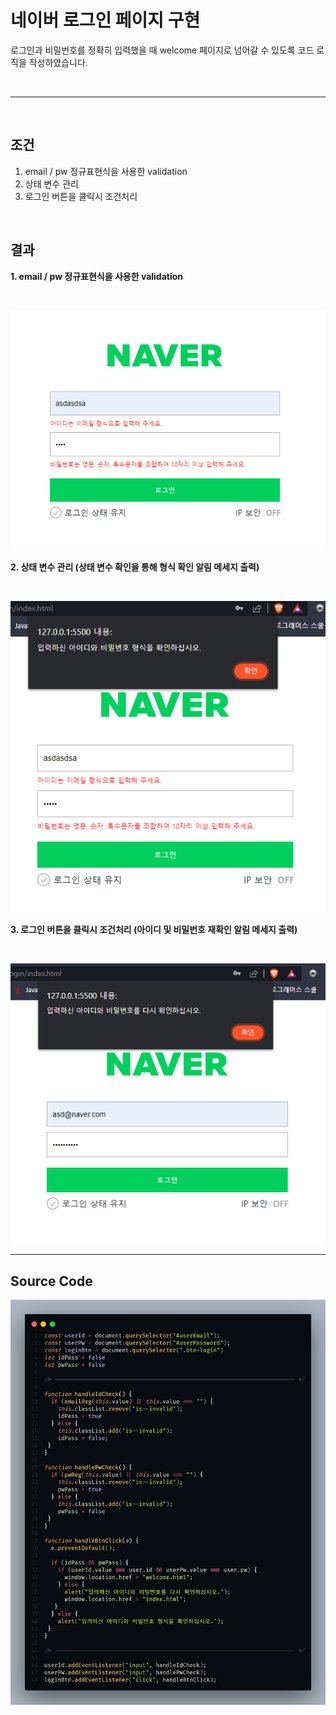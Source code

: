 # 네이버 로그인 페이지 구현

로그인과 비밀번호를 정확히 입력했을 때 welcome 페이지로 넘어갈 수 있도록 코드 로직을 작성하였습니다.

<br>

---

<br>

## 조건

1. email / pw 정규표현식을 사용한 validation
2. 상태 변수 관리
3. 로그인 버튼을 클릭시 조건처리

<br>

## 결과

**1. email / pw 정규표현식을 사용한 validation**

<br>

![Result 1](assets/result-1.png)


**2. 상태 변수 관리 (상태 변수 확인을 통해 형식 확인 알림 메세지 출력)**

<br>

![Result 2](assets/result-2.png)


**3. 로그인 버튼을 클릭시 조건처리 (아이디 및 비밀번호 재확인 알림 메세지 출력)**

<br>

![Result 3](assets/result-3.png)

---

## Source Code
![Mission 1 Complete](assets/homework-1-code.png)
